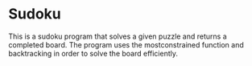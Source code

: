# Sudoku
This is a sudoku program that solves a given puzzle and returns a completed board. The program uses the mostconstrained function and backtracking in order to solve the board efficiently.                      
